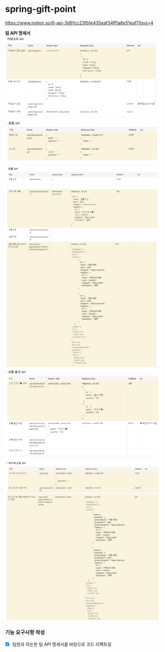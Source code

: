 # spring-gift-point

https://www.notion.so/6-api-3d91cc23fb1e435eaf34ff1a8e51eaf1?pvs=4



**팀 API 명세서**
![img_5.png](img_5.png)
![img_6.png](img_6.png)
![img_3.png](img_3.png)
![img_4.png](img_4.png)
![img_7.png](img_7.png)
![img_8.png](img_8.png)
![img_9.png](img_9.png)

### 기능 요구사항 작성
- [X] 팀원과 의논한 팀 API 명세서를 바탕으로 코드 리팩토링 